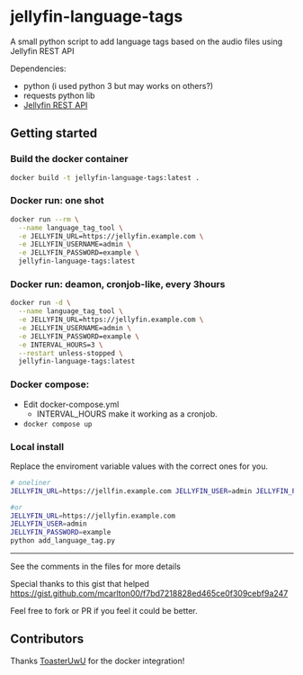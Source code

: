 # jellyfin-language-tags

A small python script to add language tags based on the audio files using Jellyfin REST API

Dependencies:
- python (i used python 3 but may works on others?)
- requests python lib
- [Jellyfin REST API](https://api.jellyfin.org/)

## Getting started

### Build the docker container
```sh
docker build -t jellyfin-language-tags:latest .
```

### Docker run: one shot
```sh
docker run --rm \
  --name language_tag_tool \
  -e JELLYFIN_URL=https://jellyfin.example.com \
  -e JELLYFIN_USERNAME=admin \
  -e JELLYFIN_PASSWORD=example \
  jellyfin-language-tags:latest
```

### Docker run: deamon, cronjob-like, every 3hours
```sh
docker run -d \
  --name language_tag_tool \
  -e JELLYFIN_URL=https://jellyfin.example.com \
  -e JELLYFIN_USERNAME=admin \
  -e JELLYFIN_PASSWORD=example \
  -e INTERVAL_HOURS=3 \
  --restart unless-stopped \
  jellyfin-language-tags:latest
```

### Docker compose:
- Edit docker-compose.yml
    - INTERVAL_HOURS make it working as a cronjob.  
- `docker compose up`

### Local install

Replace the enviroment variable values with the correct ones for you.
```sh
# oneliner
JELLYFIN_URL=https://jellfin.example.com JELLYFIN_USER=admin JELLYFIN_PASSWORD=example python add_language_tag.py

#or
JELLYFIN_URL=https://jellyfin.example.com
JELLYFIN_USER=admin
JELLYFIN_PASSWORD=example
python add_language_tag.py
```

-----

See the comments in the files for more details

Special thanks to this gist that helped https://gist.github.com/mcarlton00/f7bd7218828ed465ce0f309cebf9a247

Feel free to fork or PR if you feel it could be better.


## Contributors
Thanks [ToasterUwU](https://github.com/ToasterUwU) for the docker integration!